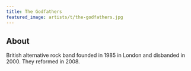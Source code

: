 ```yaml
---
title: The Godfathers
featured_image: artists/t/the-godfathers.jpg
---
```

## About

British alternative rock band founded in 1985 in London and disbanded in 2000. They reformed in 2008.
